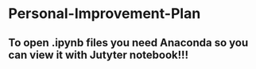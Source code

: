 # Personal-Improvement-Plan

## To open .ipynb files you need Anaconda so you can view it with Jutyter notebook!!!
